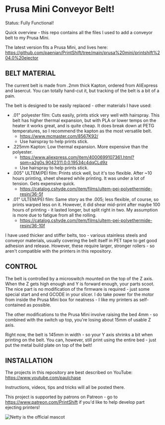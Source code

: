 # Prusa Mini Conveyor Belt!

Status: Fully Functional!

Quick overview - this repo contains all the files I used to add a conveyor belt to my Prusa Mini.

The latest version fits a Prusa Mini, and lives here: https://github.com/paenian/PrintShift/tree/main/prusa%20mini/printshift%204.0%20ejector

## BELT MATERIAL
The current belt is made from .2mm thick Kapton, ordered from AliExpress and lasercut.  You can totally hand-cut it, but tracking of the belt is a bit of a pain.

The belt is designed to be easily replaced - other materials I have used:
 * .01" polyester film: Cuts easily, prints stick very well with hairspray.  This belt has higher thermal expansion, but with PLA or lower temps on the heater it works great, and is quite cheap.  It does break down at PETG temperatures, so I recommend the kapton as the most versatile belt.
   * https://www.mcmaster.com/8567K92/
   * Use hairspray to help prints stick.
 * .225mm Kapton: Low thermal expansion.  More expensive than the polyester.
   * https://www.aliexpress.com/item/4000699107361.html?spm=a2g0s.9042311.0.0.19534c4dqCLd9z
   * Use hairspray to help prints stick.
 * .005" ULTEM/PEI film: Prints stick well, but it's too flexible.  After ~10 hours printing, sheet sheared while printing.  It was under a lot of tension.  Gets expensive quick.
   * https://catalog.cshyde.com/item/films/ultem-pei-polyethermide-resin/36-5f
 * .01" ULTEM/PEI film: Same story as the .005; less flexible, of course, so prints warped less on it.  However, it did shear mid-print after maybe 100 hours of printing - it lasted longer, but split right in two.  My assumption is more due to fatigue from all the rolling.
   * https://catalog.cshyde.com/item/films/ultem-pei-polyethermide-resin/36-10f

 I have used thicker and stiffer belts, too - various stainless steels and conveyor materials, usually covering the belt itself in PET tape to get good adhesion and release.  However, these require larger, stronger rollers - so aren't compatible with the printers in this repository.


## CONTROL
The belt is controlled by a microswitch mounted on the top of the Z axis.  When the Z gets high enough and Y is forward enough, your parts scoot.  The nice part is no modification of the firmware is required - just some special start and end GCODE in your slicer.  I do take power for the motor from inside the Prusa Mini box for neatness - I like my printers as self-contained as possible.

The other modifications to the Prusa Mini involve raising the bed 4mm - so combined with the switch up top, you're losing about 15mm of usable Z axis.

Right now, the belt is 145mm in width - so your Y axis shrinks a bit when printing on the belt.  You can, however, still print using the entire bed - just put the metal build plate on top of the belt!


## INSTALLATION
The projects in this repository are best described on YouTube: https://www.youtube.com/paulchase

Instructions, videos, tips and tricks will all be posted there.

This project is supported by patrons on Patreon - go to https://www.patreon.com/PrintShift if you'd like to help develop part ejecting printers!





![Netty is the official mascot](https://github.com/paenian/PrintShift/blob/master/netty_printer.jpg)

